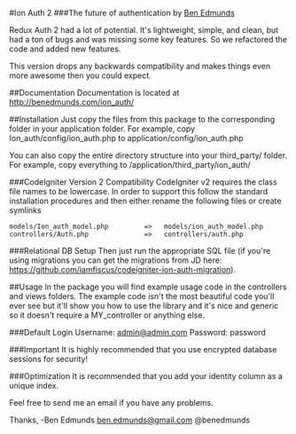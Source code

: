#Ion Auth 2
###The future of authentication
by [Ben Edmunds](http://benedmunds.com)

Redux Auth 2 had a lot of potential.  It's lightweight, simple, and clean,
but had a ton of bugs and was missing some key features.  So we refactored
the code and added new features.

This version drops any backwards compatibility and makes things even more
awesome then you could expect.

##Documentation
Documentation is located at http://benedmunds.com/ion_auth/

##Installation
Just copy the files from this package to the corresponding folder in your
application folder.  For example, copy Ion_auth/config/ion_auth.php to
application/config/ion_auth.php

You can also copy the entire directory structure into your third_party/ folder.  For example, copy everything to /application/third_party/ion_auth/

###CodeIgniter Version 2 Compatibility
CodeIgniter v2 requires the class file names to be lowercase.  In order to support this follow the standard installation procedures and then either rename the following files or create symlinks

	models/Ion_auth_model.php         =>   models/ion_auth_model.php
	controllers/Auth.php              =>   controllers/auth.php

###Relational DB Setup
Then just run the appropriate SQL file (if you're using migrations you can
get the migrations from JD here:
https://github.com/iamfiscus/codeigniter-ion-auth-migration).

##Usage
In the package you will find example usage code in the controllers and views
folders.  The example code isn't the most beautiful code you'll ever see but
it'll show you how to use the library and it's nice and generic so it doesn't
require a MY_controller or anything else.

###Default Login
Username: admin@admin.com
Password: password


###Important
It is highly recommended that you use encrypted database sessions for security!


###Optimization
It is recommended that you add your identity column as a unique index.



Feel free to send me an email if you have any problems.


Thanks,
-Ben Edmunds
 ben.edmunds@gmail.com
 @benedmunds
